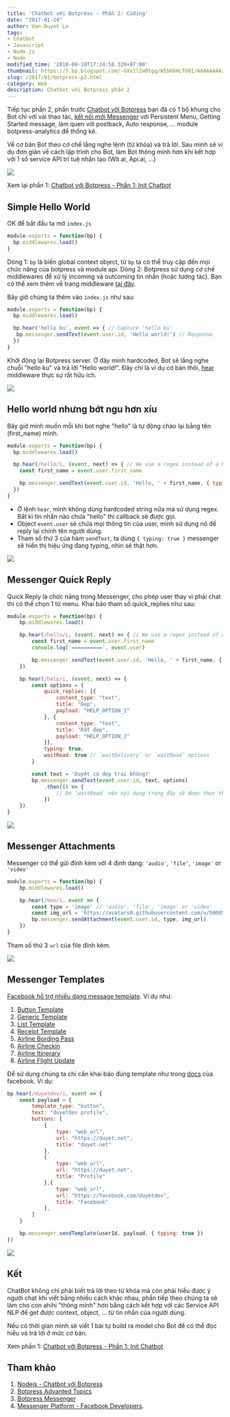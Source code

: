 ```yaml
---
title: 'Chatbot với Botpress - Phần 2: Coding'
date: "2017-01-24"
author: Van-Duyet Le
tags:
- Chatbot
- Javascript
- Node.js
- Node
modified_time: '2018-09-10T17:24:58.329+07:00'
thumbnail: https://3.bp.blogspot.com/-GXx1lZwBtgg/WIbK6HLTO8I/AAAAAAAAimw/B9qbrjjIQIMC2CxXk1O-xqYAbTMOe4rogCLcB/s1600/screenshot-ui.png
slug: /2017/01/botpress-p2.html
category: Web
description: Chatbot với Botpress phần 2
---
```


Tiếp tục phần 2, phần trước [Chatbot với Botpress](https://blog.duyet.net/2017/01/botpress.html#.WIarsRJ97_g) bạn đã có 1 bộ khung cho Bot chỉ với vài thao tác, [kết nối mới Messenger](https://blog.duyet.net/2017/01/botpress.html#KtniviMessenger) với Persistent Menu, Getting Started message, làm quen với postback, Auto response, ... module botpress-analytics để thống kê.

Về cơ bản Bot theo cơ chế lắng nghe lệnh (từ khóa) và trả lời. Sau mình sẽ ví dụ đơn giản về cách lập trình cho Bot, làm Bot thông minh hơn khi kết hợp với 1 số service API trí tuệ nhân tạo (Wit.ai, Api.ai, ...)

![](https://3.bp.blogspot.com/-GXx1lZwBtgg/WIbK6HLTO8I/AAAAAAAAimw/B9qbrjjIQIMC2CxXk1O-xqYAbTMOe4rogCLcB/s1600/screenshot-ui.png)

Xem lại phần 1: [Chatbot với Botpress - Phần 1: Init Chatbot](https://blog.duyet.net/2017/01/botpress.html#.WJP5QxJ97_g)

## Simple Hello World ##
OK để bắt đầu ta mở `index.js`

```js
module.exports = function(bp) {
  bp.middlewares.load()
}
```

Dòng 1: `bp` là biến global context object, từ `bp` ta có thể truy cập đến mọi chức năng của botpress và module api.
Dòng 2: Botpress sử dụng cơ chế middlewares để xử lý incoming và outcoming tin nhắn (hoặc tương tác).  Bạn có thể xem thêm về trang middleware [tại đây](https://docs.botpress.io/middlewares.html).

Bây giờ chúng ta thêm vào `index.js` như sau:

```js
module.exports = function(bp) {
  bp.middlewares.load()

  bp.hear('hello ku', event => { // Capture 'hello ku'
   bp.messenger.sendText(event.user.id, 'Hello world!') // Response
  })
}

```

Khởi động lại Botpress server.
Ở đây mình hardcoded, Bot sẽ lắng nghe chuỗi "hello ku" và trả lời "Hello world!". Đây chỉ là ví dụ cơ bản thôi, [hear](https://docs.botpress.io/core-reference.html) middleware thực sự rất hữu ích.

[![](https://1.bp.blogspot.com/--v33owHOC6Y/WIa2ZvmliqI/AAAAAAAAik4/EmA8Lc7XAgMAHGUHanOBtLs3uixdIlN1ACKgB/s640/Screenshot_2017-01-24-09-03-08-630_com.facebook.orca.png)](https://1.bp.blogspot.com/--v33owHOC6Y/WIa2ZvmliqI/AAAAAAAAik4/EmA8Lc7XAgMAHGUHanOBtLs3uixdIlN1ACKgB/s1600/Screenshot_2017-01-24-09-03-08-630_com.facebook.orca.png)

## Hello world nhưng bớt ngu hơn xíu ##
Bây giờ mình muốn mỗi khi bot nghe "hello" là tự động chào lại bằng tên (first_name) mình.

```js
module.exports = function(bp) {
  bp.middlewares.load()

  bp.hear(/hello/i, (event, next) => { // We use a regex instead of a hardcoded string
    const first_name = event.user.first_name

    bp.messenger.sendText(event.user.id, 'Hello, ' + first_name, { typing: true })
  })
}
```

- Ở lệnh `hear`, mình không dùng hardcoded string nữa mà sử dụng regex.  Bất kì tin nhắn nào chứa "hello" thì callback sẽ được gọi.
- Object `event.user` sẽ chứa mọi thông tin của user, mình sử dụng nó để reply lại chính tên người dùng. 
- Tham số thứ 3 của hàm `sendText`, ta dùng `{ typing: true }` messenger sẽ hiển thị hiệu ứng đang typing, nhìn sẽ thật hơn.

[![](https://4.bp.blogspot.com/-8vdkgAPplng/WIa4MtxfARI/AAAAAAAAilM/Ux0PKCpmXHoBui9hYc7fuO6busO4iJIaQCKgB/s640/Screenshot_2017-01-24-09-12-24-681_com.google.android.apps.photos.png)](https://4.bp.blogspot.com/-8vdkgAPplng/WIa4MtxfARI/AAAAAAAAilM/Ux0PKCpmXHoBui9hYc7fuO6busO4iJIaQCKgB/s1600/Screenshot_2017-01-24-09-12-24-681_com.google.android.apps.photos.png)

## Messenger Quick Reply ##
Quick Reply là chức năng trong Messenger, cho phép user thay vì phải chat thì có thể chọn 1 từ menu. Khai báo tham số quick_replies như sau:

```js
module.exports = function(bp) {
    bp.middlewares.load()

    bp.hear(/hello/i, (event, next) => { // We use a regex instead of a hardcoded string
        const first_name = event.user.first_name
        console.log('==========', event.user)

        bp.messenger.sendText(event.user.id, 'Hello, ' + first_name, { typing: true })
    })

    bp.hear(/help/i, (event, next) => {
        const options = {
            quick_replies: [{
                content_type: "text",
                title: "Đẹp",
                payload: "HELP_OPTION_1"
            }, {
                content_type: "text",
                title: "Rất đẹp",
                payload: "HELP_OPTION_2"
            }],
            typing: true,
            waitRead: true // `waitDelivery` or `waitRead` options
        }

        const text = 'Duyệt có đẹp trai không?'
        bp.messenger.sendText(event.user.id, text, options)
            .then(() => {
                // Do `waitRead` nên nội dung trong đây sẽ được thực thi khi user read. 
            })
    })
}

```

[![](https://1.bp.blogspot.com/-W7vlccclv-A/WIa9BT5alwI/AAAAAAAAil0/cGrnqfmlv_U-n2xJhOzgcZiZ9u9Oa0qDACKgB/s640/Screenshot_2017-01-24-09-32-42-123_com.facebook.orca.png)](https://1.bp.blogspot.com/-W7vlccclv-A/WIa9BT5alwI/AAAAAAAAil0/cGrnqfmlv_U-n2xJhOzgcZiZ9u9Oa0qDACKgB/s1600/Screenshot_2017-01-24-09-32-42-123_com.facebook.orca.png)

## Messenger Attachments ##
Messenger có thể gửi đính kèm với 4 định dạng: `'audio'`, `'file'`, `'image'` or `'video'`

```js
module.exports = function(bp) {
    bp.middlewares.load()

    bp.hear(/meo/i, event => {
        const type = 'image' // 'audio', 'file', 'image' or 'video'
        const img_url = 'https://avatars0.githubusercontent.com/u/5009534?v=3&s=460'
        bp.messenger.sendAttachment(event.user.id, type, img_url)
    })
}

```

Tham số thứ 3 `url` của file đính kèm.

[![](https://2.bp.blogspot.com/-cgMBrsS0v3E/WIa-rbq68cI/AAAAAAAAimE/0-05L5gKka8GI3qmJjjq20DrekMWIPjjwCKgB/s640/Screenshot_2017-01-24-09-40-29-234_com.facebook.orca.png)](https://2.bp.blogspot.com/-cgMBrsS0v3E/WIa-rbq68cI/AAAAAAAAimE/0-05L5gKka8GI3qmJjjq20DrekMWIPjjwCKgB/s1600/Screenshot_2017-01-24-09-40-29-234_com.facebook.orca.png)

## Messenger Templates ##
[Facebook hỗ trợ nhiều dạng message template](https://developers.facebook.com/docs/messenger-platform/send-api-reference/templates). Ví dụ như:

1. [Button Template](https://developers.facebook.com/docs/messenger-platform/send-api-reference/button-template)
2. [Generic Template](https://developers.facebook.com/docs/messenger-platform/send-api-reference/generic-template)
3. [List Template](https://developers.facebook.com/docs/messenger-platform/send-api-reference/list-template)
4. [Receipt Template](https://developers.facebook.com/docs/messenger-platform/send-api-reference/receipt-template)
5. [Airline Bording Pass](https://developers.facebook.com/docs/messenger-platform/send-api-reference/airline-boardingpass-template)
6. [Airline Checkin](https://developers.facebook.com/docs/messenger-platform/send-api-reference/airline-checkin-template)
7. [Airline Itinerary](https://developers.facebook.com/docs/messenger-platform/send-api-reference/airline-itinerary-template)
8. [Airline Flight Update](https://developers.facebook.com/docs/messenger-platform/send-api-reference/airline-update-template)

Để sử dụng chúng ta chỉ cần khai báo đúng template như trong [docs](https://developers.facebook.com/docs/messenger-platform/send-api-reference/templates) của facebook. Ví dụ:

```js
bp.hear(/duyetdev/i, event => {
    const payload = {
        template_type: "button",
        text: "duyetdev profile",
        buttons: [
            {
                type: "web_url",
                url: "https://duyet.net",
                title: "duyet.net"
            },
            {
                type: "web_url",
                url: "https://duyet.net",
                title: "Profile"
            },{
                type: "web_url",
                url: "https://facebook.com/duyetdev",
                title: "Facebook"
            },
        ]
    }

    bp.messenger.sendTemplate(userId, payload, { typing: true })
})
```

[![](https://4.bp.blogspot.com/-uw8VgTCx_n0/WIbDuJ6D-ZI/AAAAAAAAimg/gi7ug_nLreYFnbTCj5pPSxqr1ofyLvYfACK4B/s640/Screenshot_2017-01-24-09-59-12-331_com.facebook.orca.png)](https://4.bp.blogspot.com/-uw8VgTCx_n0/WIbDuJ6D-ZI/AAAAAAAAimg/gi7ug_nLreYFnbTCj5pPSxqr1ofyLvYfACK4B/s1600/Screenshot_2017-01-24-09-59-12-331_com.facebook.orca.png)

## Kết ##
ChatBot không chỉ phải biết trả lời theo từ khóa mà còn phải hiểu được ý người chat khi viết bằng nhiều cách khác nhau, phần tiếp theo chúng ta sẽ làm cho con ahihi "thông minh" hơn bằng cách kết hợp với các Service API NLP để get được context, object, ... từ tin nhắn của người dùng.

Nếu có thời gian mình sẽ viết 1 bài tự build ra model cho Bot để có thể đọc hiểu và trả lời ở mức cơ bản.

Xem phần 1: [Chatbot với Botpress - Phần 1: Init Chatbot](https://blog.duyet.net/2017/01/botpress.html#.WJP5QxJ97_g)

## Tham khảo ##

1. [Nodejs - Chatbot với Botpress](https://blog.duyet.net/2017/01/botpress.html)
2. [Botpress Advanted Topics](https://docs.botpress.io/advanced-topics.html)
3. [Botpress Messenger](https://github.com/botpress/botpress-messenger)
4. [Messenger Platform - Facebook Developers](https://developers.facebook.com/docs/messenger-platform).
